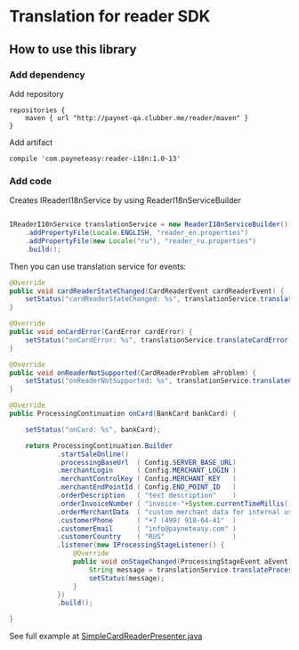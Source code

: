 # Translation for reader SDK

## How to use this library

### Add dependency

Add repository

```
repositories {
    maven { url "http://paynet-qa.clubber.me/reader/maven" }
}
```

Add artifact
```
compile 'com.payneteasy:reader-i18n:1.0-13'
```

### Add code

Creates IReaderI18nService by using ReaderI18nServiceBuilder
```java

IReaderI18nService translationService = new ReaderI18nServiceBuilder()
    .addPropertyFile(Locale.ENGLISH, "reader_en.properties")
    .addPropertyFile(new Locale("ru"), "reader_ru.properties")
    .build();
```

Then you can use translation service for events:

```java
@Override
public void cardReaderStateChanged(CardReaderEvent cardReaderEvent) {
    setStatus("cardReaderStateChanged: %s", translationService.translateReaderEvent(defaultLocale, cardReaderEvent));
}

@Override
public void onCardError(CardError cardError) {
    setStatus("onCardError: %s", translationService.translateCardError(defaultLocale, cardError));
}

@Override
public void onReaderNotSupported(CardReaderProblem aProblem) {
    setStatus("onReaderNotSupported: %s", translationService.translateCardReaderProblem(defaultLocale, aProblem));
}

@Override
public ProcessingContinuation onCard(BankCard bankCard) {

    setStatus("onCard: %s", bankCard);

    return ProcessingContinuation.Builder
            .startSaleOnline()
            .processingBaseUrl  ( Config.SERVER_BASE_URL)
            .merchantLogin      ( Config.MERCHANT_LOGIN )
            .merchantControlKey ( Config.MERCHANT_KEY   )
            .merchantEndPointId ( Config.END_POINT_ID   )
            .orderDescription   ( "test description"    )
            .orderInvoiceNumber ( "invoice-"+System.currentTimeMillis())
            .orderMerchantData  ( "custom merchant data for internal use")
            .customerPhone      ( "+7 (499) 918-64-41"  )
            .customerEmail      ( "info@payneteasy.com" )
            .customerCountry    ( "RUS"                 )
            .listener(new IProcessingStageListener() {
                @Override
                public void onStageChanged(ProcessingStageEvent aEvent) {
                    String message = translationService.translateProcessingEvent(defaultLocale, aEvent);
                    setStatus(message);
                }
            })
            .build();

}

```

See full example at [SimpleCardReaderPresenter.java](https://github.com/payneteasy/reader-example-gradle/blob/06f8a706438db254249311be759ea1b868b2e194/app/src/main/java/com/payneteasy/example/SimpleCardReaderPresenter.java#L33)

